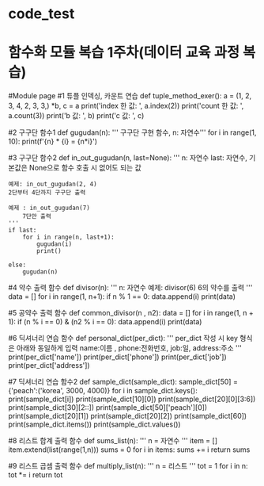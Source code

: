 # code_test

# 함수화 모듈 복습 1주차(데이터 교육 과정 복습)

#Module page
#1 튜플 인덱싱, 카운트 연습
def tuple_method_exer():
    a = (1, 2, 3, 4, 2, 3, 3,)
    *b, c = a
    print('index 한 값: ', a.index(2))
    print('count 한 값: ', a.count(3))
    print('b 값: ', b)
    print('c 값: ', c)

#2 구구단 함수1
def gugudan(n):
    '''
    구구단 구현 함수, n: 자연수'''
    for i in range(1, 10):
        print(f'{n} * {i} = {n*i}')

#3 구구단 함수2
def in_out_gugudan(n, last=None):
    '''
    n: 자연수
    last: 자연수, 기본값은 None으로 함수 호출 시 없어도 되는 값

    예제: in_out_gugudan(2, 4)
    2단부터 4단까지 구구단 출력

    예제 : in_out_gugudan(7)
        7단만 출력
    '''
    if last:
        for i in range(n, last+1):
            gugudan(i)
            print()

    else:
        gugudan(n)

#4 약수 출력 함수
def divisor(n):
    '''
    n: 자연수
    예제: divisor(6)
    6의 약수를 출력
    '''
    data = []
    for i in range(1, n+1):
        if n % 1 == 0:
            data.append(i)
    print(data)

#5 공약수 출력 함수
def common_divisor(n , n2):
    data = []
    for i in range(1, n + 1):
        if (n % i == 0) & (n2 % i == 0):
            data.append(i)
    print(data)

#6 딕셔너리 연습 함수
def personal_dict(per_dict):
    '''
    per_dict 작성 시 key 형식은 아래와 동일하게 입력
    name:이름 , phone:전화번호, job:일, address:주소
    '''
    print(per_dict['name'])
    print(per_dict['phone'])
    print(per_dict['job'])
    print(per_dict['address'])

#7 딕셔너리 연습 함수2
def sample_dict(sample_dict):
     sample_dict[50] = {'peach':('korea', 3000, 4000)}
     for i in sample_dict.keys():
        print(sample_dict[i])
        print(sample_dict[10][0])
        print(sample_dict[20][0][3:6])
        print(sample_dict[30][2::])
        print(sample_dict[50]['peach'][0])
        print(sample_dict[20][1])
        print(sample_dict[20][2])
        print(sample_dict[60])
        print(sample_dict.items())
        print(sample_dict.values())

#8 리스트 합계 출력 함수
def sums_list(n):
  '''
  n = 자연수
  '''
    item = []
    item.extend(list(range(1,n)))
    sums = 0
    for i in items:
        sums += i
    return sums

#9 리스트 곱셈 출력 함수
def multiply_list(n):
    '''
    n = 리스트
    '''
    tot = 1
    for i in n:
        tot *= i
    return tot
